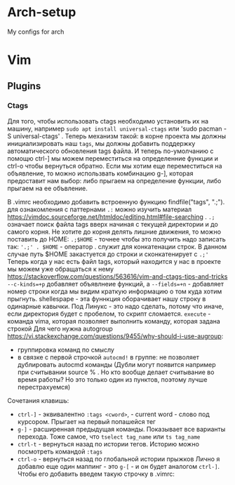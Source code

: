 # Arch-setup
My configs for arch

# Vim 
## Plugins 
### Ctags
Для того, чтобы использовать ctags необходимо установить их на машину, например `sudo apt install universal-ctags` или 'sudo pacman -S universal-ctags' . Теперь механизм такой: в корне проекта мы должны инициализировать наш `tags`, мы должны добавить поддержку автоматического обновления tags файла. И теперь по-умолчанию с помощю ctrl-] мы можем переместиться на определенние функции и ctrl-o чтобы вернуться обратно. Если мы хотим еще переместиться на объявление, то можно использвать комбинацию g-], которая предоставит нам выбор: либо прыгаем на определение функции, либо прыгаем на ее объвление.

В .vimrc необходимо добавить встроенную функцию findfile("tags", ".;"). для ознакомления с паттернами `.:` можно изучить материал https://vimdoc.sourceforge.net/htmldoc/editing.html#file-searching  .  `.;` означает поиск файла tags вверх начиная с текущей директории и до самого корня. Не хотите до корня делять лишние движения, то можно поставить до HOME: `.;$HOME` - точнее чтобы это получить надо записать так:
`'.;' . $HOME` - оператор . служит для конкатенации строк. В данном случае путь $HOME закастуется до строки и сконкатенирует с `.;'`
Теперь когда у нас есть  файл tags, который находится у нас в проекте мы можем уже обращаться к нему
https://stackoverflow.com/questions/563616/vim-and-ctags-tips-and-tricks
`--c-kinds=+p` добавляет объявлнеие функций, а `--fields=+n` - добавляет номер строки когда мы видим краткую информацию о том куда хотим прыгнуть. 
shellespape - эта фуннкция оборачивает нашу строку в одинарные кавычки. Под Линукс - это надо сделать, потому что иначе, если директория будет с пробелом, то скрипт сломается. 
`execute` - команда vima, которая позволяет выполнить команду, которая задана строкой
Для чего нужна autogroup https://vi.stackexchange.com/questions/9455/why-should-i-use-augroup:
- группировка команд по смыслу
- в связке с первой строчкой `autocmd!` в группе: не позволяет дублировать autocmd команды (Дубли могут появится например при считывании source % . Но кто вообще делает считывание во время работы? Но это только один из пунктов, поэтому лучше перестрахуемся)

Сочетания клавишь:
- `ctrl-]` - эквивалентно `:tags <cword>`,  <cword> - current word - слово под курсором. Прыгает на первый попашейся тег
- `g-]` - расширенная предыдущая команды. Показывает все варианты перехода. Тоже самое, что `tselect tag_name` или `ts tag_name`
- `ctrl-t` - вернуться назад по истории тегов. Историю можно посмотреть командой `:tags`
- `ctrl-o` - вернуться назад по глобальной истории прыжков
Лично я добавлю еще один маппинг - это `g-[` - и он будет аналогом `ctrl-]`. Чтобы его добавить введем такую строчку в .vimrc:
